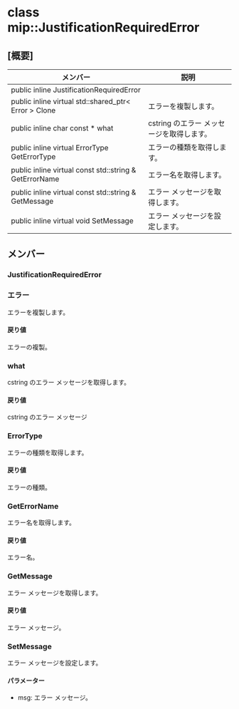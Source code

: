# <a name="class-mipjustificationrequirederror"></a>class mip::JustificationRequiredError 
## <a name="summary"></a>[概要]
 メンバー                        | 説明                                
--------------------------------|---------------------------------------------
public inline  JustificationRequiredError | 
public inline virtual std::shared_ptr< Error > Clone | エラーを複製します。
public inline char const  * what | cstring のエラー メッセージを取得します。
public inline virtual ErrorType GetErrorType | エラーの種類を取得します。
public inline virtual const std::string & GetErrorName | エラー名を取得します。
public inline virtual const std::string & GetMessage | エラー メッセージを取得します。
public inline virtual void SetMessage | エラー メッセージを設定します。
## <a name="members"></a>メンバー
### <a name="justificationrequirederror"></a>JustificationRequiredError
### <a name="error"></a>エラー
エラーを複製します。
#### <a name="returns"></a>戻り値
エラーの複製。
### <a name="what"></a>what
cstring のエラー メッセージを取得します。
#### <a name="returns"></a>戻り値
cstring のエラー メッセージ
### <a name="errortype"></a>ErrorType
エラーの種類を取得します。
#### <a name="returns"></a>戻り値
エラーの種類。
### <a name="geterrorname"></a>GetErrorName
エラー名を取得します。
#### <a name="returns"></a>戻り値
エラー名。
### <a name="getmessage"></a>GetMessage
エラー メッセージを取得します。
#### <a name="returns"></a>戻り値
エラー メッセージ。
### <a name="setmessage"></a>SetMessage
エラー メッセージを設定します。
#### <a name="parameters"></a>パラメーター
* msg: エラー メッセージ。